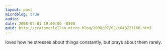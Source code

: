 ```yaml
---
layout: post
microblog: true
audio: 
date: 2008-07-01 19:00:00 -0500
guid: http://craigmcclellan.micro.blog/2008/07/02/t848721168.html
---
```

loves how he stresses about things constantly, but prays about them rarely.
